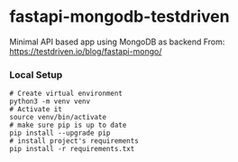 # fastapi-mongodb-testdriven
Minimal API based app using MongoDB as backend
From: https://testdriven.io/blog/fastapi-mongo/

### Local Setup

```
# Create virtual environment
python3 -m venv venv
# Activate it
source venv/bin/activate
# make sure pip is up to date
pip install --upgrade pip
# install project's requirements
pip install -r requirements.txt
```
